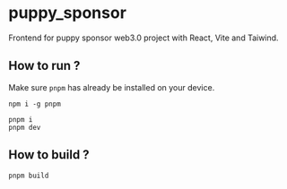 # puppy_sponsor
Frontend for puppy sponsor web3.0 project with React, Vite and Taiwind.

## How to run ?
Make sure `pnpm` has already be installed on your device.
```
npm i -g pnpm
```

```
pnpm i
pnpm dev
```

## How to build ?
```
pnpm build
```

